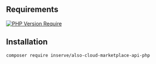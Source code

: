 ## Requirements
[![PHP Version Require](http://poser.pugx.org/inserve/also-cloud-marketplace-api-php/require/php)](https://packagist.org/packages/inserve/also-cloud-marketplace-api-php)

## Installation
`composer require inserve/also-cloud-marketplace-api-php`

